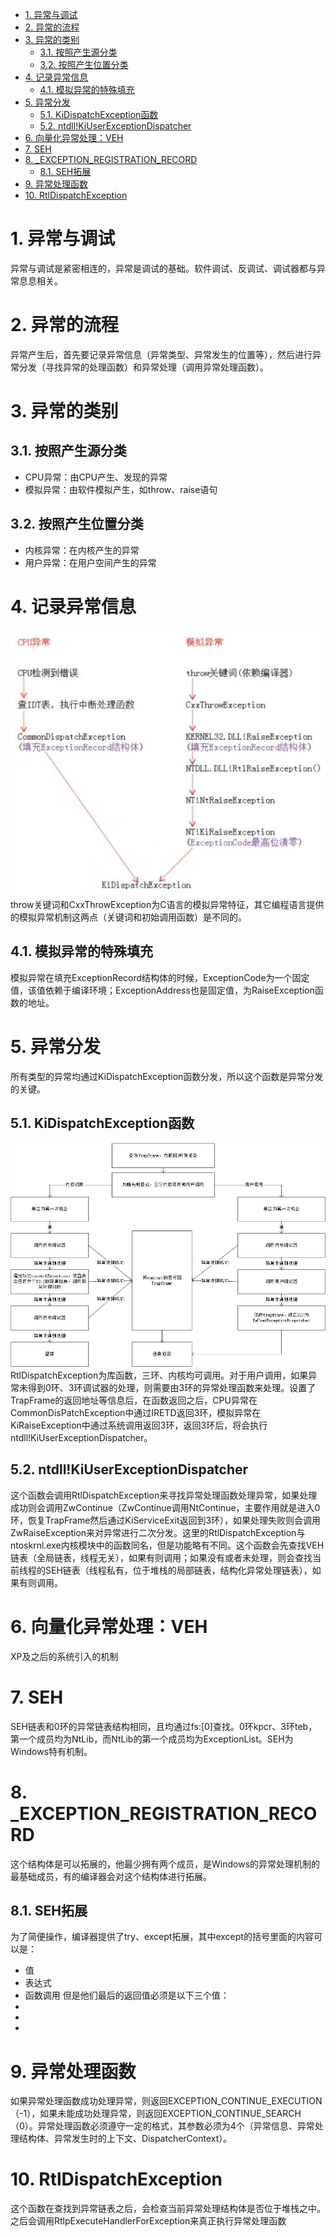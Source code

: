 <!-- TOC -->

- [1. 异常与调试](#1-异常与调试)
- [2. 异常的流程](#2-异常的流程)
- [3. 异常的类别](#3-异常的类别)
    - [3.1. 按照产生源分类](#31-按照产生源分类)
    - [3.2. 按照产生位置分类](#32-按照产生位置分类)
- [4. 记录异常信息](#4-记录异常信息)
    - [4.1. 模拟异常的特殊填充](#41-模拟异常的特殊填充)
- [5. 异常分发](#5-异常分发)
    - [5.1. KiDispatchException函数](#51-kidispatchexception函数)
    - [5.2. ntdll!KiUserExceptionDispatcher](#52-ntdllkiuserexceptiondispatcher)
- [6. 向量化异常处理：VEH](#6-向量化异常处理veh)
- [7. SEH](#7-seh)
- [8. _EXCEPTION_REGISTRATION_RECORD](#8-_exception_registration_record)
    - [8.1. SEH拓展](#81-seh拓展)
- [9. 异常处理函数](#9-异常处理函数)
- [10. RtlDispatchException](#10-rtldispatchexception)

<!-- /TOC -->
# 1. 异常与调试
异常与调试是紧密相连的，异常是调试的基础。软件调试、反调试、调试器都与异常息息相关。
# 2. 异常的流程
异常产生后，首先要记录异常信息（异常类型、异常发生的位置等），然后进行异常分发（寻找异常的处理函数）和异常处理（调用异常处理函数）。
# 3. 异常的类别
## 3.1. 按照产生源分类
* CPU异常：由CPU产生、发现的异常
* 模拟异常：由软件模拟产生，如throw、raise语句
## 3.2. 按照产生位置分类
* 内核异常：在内核产生的异常
* 用户异常：在用户空间产生的异常
# 4. 记录异常信息
![NoteProcess](../photo/操作系统_Windows的异常处理机制_NoteProcess.jpg)
throw关键词和CxxThrowException为C语言的模拟异常特征，其它编程语言提供的模拟异常机制这两点（关键词和初始调用函数）是不同的。
## 4.1. 模拟异常的特殊填充
模拟异常在填充ExceptionRecord结构体的时候，ExceptionCode为一个固定值，该值依赖于编译环境；ExceptionAddress也是固定值，为RaiseException函数的地址。
# 5. 异常分发
所有类型的异常均通过KiDispatchException函数分发，所以这个函数是异常分发的关键。
## 5.1. KiDispatchException函数
![KiDispatchException](../photo/操作系统_Windows的异常处理机制_KiDispatchException.jpg)
RtlDispatchException为库函数，三环、内核均可调用。对于用户调用，如果异常未得到0环、3环调试器的处理，则需要由3环的异常处理函数来处理。设置了TrapFrame的返回地址等信息后，在函数返回之后，CPU异常在CommonDisPatchException中通过IRETD返回3环，模拟异常在KiRaiseException中通过系统调用返回3环，返回3环后，将会执行ntdll!KiUserExceptionDispatcher。
## 5.2. ntdll!KiUserExceptionDispatcher
这个函数会调用RtlDispatchException来寻找异常处理函数处理异常，如果处理成功则会调用ZwContinue（ZwContinue调用NtContinue，主要作用就是进入0环，恢复TrapFrame然后通过KiServiceExit返回到3环），如果处理失败则会调用ZwRaiseException来对异常进行二次分发。这里的RtlDispatchException与ntoskrnl.exe内核模块中的函数同名，但是功能略有不同。这个函数会先查找VEH链表（全局链表，线程无关），如果有则调用；如果没有或者未处理，则会查找当前线程的SEH链表（线程私有，位于堆栈的局部链表，结构化异常处理链表），如果有则调用。
# 6. 向量化异常处理：VEH
XP及之后的系统引入的机制
# 7. SEH
SEH链表和0环的异常链表结构相同，且均通过fs:[0]查找。0环kpcr、3环teb，第一个成员均为NtLib，而NtLib的第一个成员均为ExceptionList。SEH为Windows特有机制。
# 8. _EXCEPTION_REGISTRATION_RECORD
这个结构体是可以拓展的，他最少拥有两个成员，是Windows的异常处理机制的最基础成员，有的编译器会对这个结构体进行拓展。
## 8.1. SEH拓展
为了简便操作，编译器提供了try、except拓展，其中except的括号里面的内容可以是：
* 值
* 表达式
* 函数调用
但是他们最后的返回值必须是以下三个值：
* 
* 
* 
# 9. 异常处理函数
如果异常处理函数成功处理异常，则返回EXCEPTION_CONTINUE_EXECUTION（-1），如果未能成功处理异常，则返回EXCEPTION_CONTINUE_SEARCH（0）。异常处理函数必须遵守一定的格式，其参数必须为4个（异常信息、异常处理结构体、异常发生时的上下文、DispatcherContext）。
# 10. RtlDispatchException
这个函数在查找到异常链表之后，会检查当前异常处理结构体是否位于堆栈之中。之后会调用RtlpExecuteHandlerForException来真正执行异常处理函数